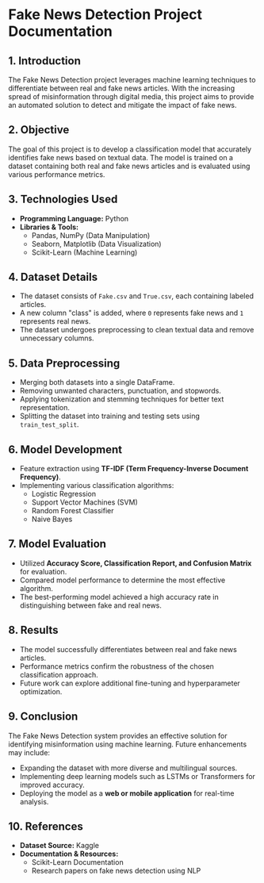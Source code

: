 # **Fake News Detection Project Documentation**

## **1\. Introduction**

The Fake News Detection project leverages machine learning techniques to differentiate between real and fake news articles. With the increasing spread of misinformation through digital media, this project aims to provide an automated solution to detect and mitigate the impact of fake news.

## **2\. Objective**

The goal of this project is to develop a classification model that accurately identifies fake news based on textual data. The model is trained on a dataset containing both real and fake news articles and is evaluated using various performance metrics.

## **3\. Technologies Used**

* **Programming Language:** Python  
* **Libraries & Tools:**  
  * Pandas, NumPy (Data Manipulation)  
  * Seaborn, Matplotlib (Data Visualization)  
  * Scikit-Learn (Machine Learning)

## **4\. Dataset Details**

* The dataset consists of `Fake.csv` and `True.csv`, each containing labeled articles.  
* A new column "class" is added, where `0` represents fake news and `1` represents real news.  
* The dataset undergoes preprocessing to clean textual data and remove unnecessary columns.

## **5\. Data Preprocessing**

* Merging both datasets into a single DataFrame.  
* Removing unwanted characters, punctuation, and stopwords.  
* Applying tokenization and stemming techniques for better text representation.  
* Splitting the dataset into training and testing sets using `train_test_split`.

## **6\. Model Development**

* Feature extraction using **TF-IDF (Term Frequency-Inverse Document Frequency)**.  
* Implementing various classification algorithms:  
  * Logistic Regression  
  * Support Vector Machines (SVM)  
  * Random Forest Classifier  
  * Naive Bayes

## **7\. Model Evaluation**

* Utilized **Accuracy Score, Classification Report, and Confusion Matrix** for evaluation.  
* Compared model performance to determine the most effective algorithm.  
* The best-performing model achieved a high accuracy rate in distinguishing between fake and real news.

## **8\. Results**

* The model successfully differentiates between real and fake news articles.  
* Performance metrics confirm the robustness of the chosen classification approach.  
* Future work can explore additional fine-tuning and hyperparameter optimization.

## **9\. Conclusion**

The Fake News Detection system provides an effective solution for identifying misinformation using machine learning. Future enhancements may include:

* Expanding the dataset with more diverse and multilingual sources.  
* Implementing deep learning models such as LSTMs or Transformers for improved accuracy.  
* Deploying the model as a **web or mobile application** for real-time analysis.

## **10\. References**

* **Dataset Source:** Kaggle  
* **Documentation & Resources:**  
  * Scikit-Learn Documentation  
  * Research papers on fake news detection using NLP
